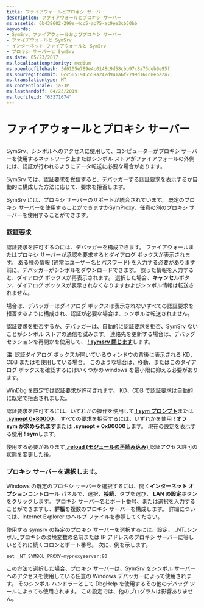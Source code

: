 ```yaml
---
title: ファイアウォールとプロキシ サーバー
description: ファイアウォールとプロキシ サーバー
ms.assetid: 6b438602-299e-4cc5-ac75-ac9ee3cb50bb
keywords:
- SymSrv、ファイアウォールおよびプロキシ サーバー
- ファイアウォールと SymSrv
- インターネット ファイアウォールと SymSrv
- プロキシ サーバーと SymSrv
ms.date: 05/23/2017
ms.localizationpriority: medium
ms.openlocfilehash: 3d0105e789e4c0148c9d58cbb97c8a75deb9e95f
ms.sourcegitcommit: 0cc5051945559a242d941a6f2799d161d8eba2a7
ms.translationtype: MT
ms.contentlocale: ja-JP
ms.lasthandoff: 04/23/2019
ms.locfileid: "63371674"
---
```

# <a name="firewalls-and-proxy-servers"></a>ファイアウォールとプロキシ サーバー


## <span id="ddk_firewalls_and_proxy_servers_dbg"></span><span id="DDK_FIREWALLS_AND_PROXY_SERVERS_DBG"></span>


SymSrv、シンボルへのアクセスに使用して、コンピューターがプロキシ サーバーを使用するネットワーク上またはシンボル ストアがファイアウォールの外側には、認証が行われるようにデータ転送に必要な場合があります。

SymSrv では、認証要求を受信すると、デバッガーする認証要求を表示するか自動的に構成した方法に応じて、要求を拒否します。

SymSrv には、プロキシ サーバーのサポートが統合されています。 既定のプロキシ サーバーを使用することができますか[SymProxy](symproxy.md)、任意の別のプロキシ サーバーを使用することができます。

### <a name="span-idauthenticationrequestsspanspan-idauthenticationrequestsspanauthentication-requests"></a><span id="authentication_requests"></span><span id="AUTHENTICATION_REQUESTS"></span>認証要求

認証要求を許可するのには、デバッガーを構成できます。 ファイアウォールまたはプロキシ サーバーが承認を要求するとダイアログ ボックスが表示されます。 ある種の情報 (通常はユーザー名とパスワード) を入力する必要があります前に、デバッガーがシンボルをダウンロードできます。 誤った情報を入力すると、ダイアログ ボックスが再表示されます。 選択した場合、**キャンセル**ボタン、ダイアログ ボックスが表示されなくなりますおよびシンボル情報は転送されません。

場合は、デバッガーはダイアログ ボックスは表示されないすべての認証要求を拒否するように構成され、認証が必要な場合は、シンボルは転送されません。

認証要求を拒否するか、デバッガーは、自動的に認証要求を拒否、SymSrv ないことがシンボル ストアの通信を試みます。 連絡先を更新する場合は、デバッグ セッションを再開かを使用して、 [ **! symsrv 閉じます**](-symsrv.md)します。

**注**  認証ダイアログ ボックスが開いているウィンドウの背後に表示される KD、CDB またはを使用している場合。 このような場合は、移動、またはこのダイアログ ボックスを確認するにはいくつかの windows を最小限に抑える必要があります。

 

WinDbg を既定では認証要求が許可されます。 KD、CDB で認証要求は自動的に既定で拒否されました。

認証要求を許可するには、いずれかの操作を使用して[ **! sym プロンプト**](-sym.md)または[ **.symopt 0x80000**](-symopt--set-symbol-options-.md)。 すべての要求を拒否するには、いずれかを使用 **! オフ sym が求められます**または **.symopt + 0x80000**します。 現在の設定を表示する使用 **! sym**します。

使用する必要があります[ **.reload (モジュールの再読み込み)** ](-reload--reload-module-.md)認証アクセス許可の状態を変更した後。

### <a name="span-idchoosingaproxyserverspanspan-idchoosingaproxyserverspanchoosing-a-proxy-server"></a><span id="choosing_a_proxy_server"></span><span id="CHOOSING_A_PROXY_SERVER"></span>プロキシ サーバーを選択します。

Windows の既定のプロキシ サーバーを選択するには、開く**インターネット オプション**コントロール パネルで、選択、**接続**、タブを選び、 **LAN の設定**ボタンをクリックします。 プロキシ サーバー名とポート番号、または選択を入力することができますし、**詳細**を複数のプロキシ サーバーを構成します。 詳細については、Internet Explorer のヘルプ ファイルを参照してください。

使用する symsrv の特定のプロキシ サーバーを選択するには、設定、 \_NT\_シンボル\_プロキシの環境変数の名前または IP アドレスのプロキシ サーバーに等しいとそれに続くコロンとポート番号。 次に、例を示します。

```console
set _NT_SYMBOL_PROXY=myproxyserver:80
```

この方法で選択した場合、プロキシ サーバーは、SymSrv をシンボル サーバーへのアクセスを使用している任意の Windows デバッガーによって使用されます。 そのシンボル ハンドラーとして DbgHelp を使用するその他のデバッグ ツールによっても使用されます。 この設定では、他のプログラムは影響ありません。

 

 





